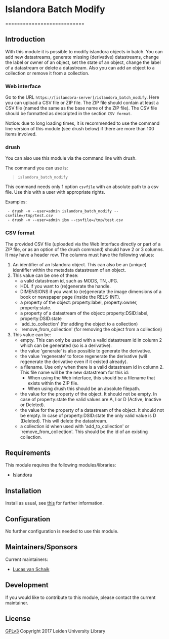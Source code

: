 # Islandora Batch Modify
===========================

## Introduction

With this module it is possible to modify islandora objects in batch. You can add new datastreams, generate missing (derivative) datastreams, change the label or owner of an object, set the state of an object, change the label of a datastream or delete a datastream.
Also you can add an object to a collection or remove it from a collection.

### Web interface

Go to the URL `https://[islandora-server]/islandora_batch_modify`. Here you can upload a CSV file or ZIP file. The ZIP file should contain at least a CSV file (named the same as the base name of the ZIP file). The CSV file should be formatted as descripted in the section `CSV format`.

Notice: due to long loading times, it is recommended to use the command line version of this module (see drush below) if there are more than 100 items involved.

### drush

You can also use this module via the command line with drush.

The command you can use is:

> `islandora_batch_modify`

This command needs only 1 option `csvfile` with an absolute path to a csv file.
Use this with a user with appropriate rights.


Examples:
```
 - drush -v --user=admin islandora_batch_modify --csvfile=/tmp/test.csv
 - drush -v --user=admin ibm --csvfile=/tmp/test.csv
```

### CSV format

The provided CSV file (uploaded via the Web Interface directly or part of a ZIP file, or as an option of the drush command) should have 2 or 3 columns. It may have a header row.
The columns must have the following values:

1. An identifier of an Islandora object. This can also be an (unique) identifier within the metadata datastream of an object.
2. This value can be one of these:
   * a valid datastream id, such as MODS, TN, JPG.
   * HDL if you want to (re)generate the handle.
   * DIMENSIONS if you want to (re)generate the image dimensions of a book or newspaper page (inside the RELS-INT).
   * a property of the object: property:label, property:owner, property:state.
   * a property of a datastream of the object: property:DSID:label, property:DSID:state
   * 'add_to_collection' (for adding the object to a collection)
   * 'remove_from_collection' (for removing the object from a collection)
3. This value can be:
   * empty. This can only be used with a valid datastream id in column 2 which can be generated (so is a derivative).
   * the value 'generate' is also possible to generate the derivative.
   * the value 'regenerate' to force regenerate the derivative (will regenerate the derivative even if it existed already).
   * a filename. Use only when there is a valid datastream id in column 2. This file name will be the new datastream for this id:
     * When using the Web interface, this should be a filename that exists within the ZIP file.
     * When using drush this should be an absolute filepath.
   * the value for the property of the object. It should not be empty. In case of property:state the valid values are A, I or D  (Active, Inactive or Deleted).
   * the value for the property of a datastream of the object. It should not be empty. In case of property:DSID:state the only valid value is D (Deleted). This will delete the datastream.
   * a collection id when used with 'add_to_collection' or 'remove_from_collection'. This should be the id of an existing collection.


## Requirements

This module requires the following modules/libraries:

* [Islandora](https://github.com/islandora/islandora)

## Installation
 
Install as usual, see [this](https://drupal.org/documentation/install/modules-themes/modules-7) for further information.
 
## Configuration

No further configuration is needed to use this module. 

## Maintainers/Sponsors

Current maintainers:

* [Lucas van Schaik](https://github.com/lucasvanschaik)

## Development

If you would like to contribute to this module, please contact the current maintainer.

## License

[GPLv3](LICENSE.txt)
Copyright 2017 Leiden University Library

